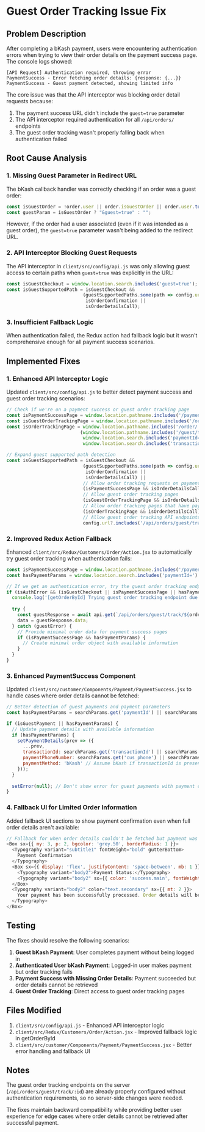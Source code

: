 # Guest Order Tracking Issue Fix

## Problem Description

After completing a bKash payment, users were encountering authentication errors when trying to view their order details on the payment success page. The console logs showed:

```
[API Request] Authentication required, throwing error
PaymentSuccess - Error fetching order details: {response: {...}}
PaymentSuccess - Guest payment detected, showing limited info
```

The core issue was that the API interceptor was blocking order detail requests because:

1. The payment success URL didn't include the `guest=true` parameter
2. The API interceptor required authentication for all `/api/orders/` endpoints
3. The guest order tracking wasn't properly falling back when authentication failed

## Root Cause Analysis

### 1. Missing Guest Parameter in Redirect URL

The bKash callback handler was correctly checking if an order was a guest order:
```javascript
const isGuestOrder = !order.user || order.isGuestOrder || order.user.toString() === "000000000000000000000000";
const guestParam = isGuestOrder ? "&guest=true" : "";
```

However, if the order had a user associated (even if it was intended as a guest order), the `guest=true` parameter wasn't being added to the redirect URL.

### 2. API Interceptor Blocking Guest Requests

The API interceptor in `client/src/config/api.js` was only allowing guest access to certain paths when `guest=true` was explicitly in the URL:

```javascript
const isGuestCheckout = window.location.search.includes('guest=true');
const isGuestSupportedPath = isGuestCheckout && 
                            (guestSupportedPaths.some(path => config.url?.includes(path)) || 
                             isOrderConfirmation || 
                             isOrderDetailsCall);
```

### 3. Insufficient Fallback Logic

When authentication failed, the Redux action had fallback logic but it wasn't comprehensive enough for all payment success scenarios.

## Implemented Fixes

### 1. Enhanced API Interceptor Logic

Updated `client/src/config/api.js` to better detect payment success and guest order tracking scenarios:

```javascript
// Check if we're on a payment success or guest order tracking page
const isPaymentSuccessPage = window.location.pathname.includes('/payment/success');
const isGuestOrderTrackingPage = window.location.pathname.includes('/order/guest/track/');
const isOrderTrackingPage = window.location.pathname.includes('/order/') && 
                           (window.location.pathname.includes('/guest/track/') || 
                            window.location.search.includes('paymentId=') || 
                            window.location.search.includes('transactionId='));

// Expand guest supported path detection
const isGuestSupportedPath = isGuestCheckout && 
                            (guestSupportedPaths.some(path => config.url?.includes(path)) || 
                             isOrderConfirmation || 
                             isOrderDetailsCall) ||
                            // Allow order tracking requests on payment success pages 
                            (isPaymentSuccessPage && isOrderDetailsCall) ||
                            // Allow guest order tracking pages
                            (isGuestOrderTrackingPage && isOrderDetailsCall) ||
                            // Allow order tracking pages that have payment details
                            (isOrderTrackingPage && isOrderDetailsCall) ||
                            // Allow guest order tracking API endpoints
                            config.url?.includes('/api/orders/guest/track/');
```

### 2. Improved Redux Action Fallback

Enhanced `client/src/Redux/Customers/Order/Action.jsx` to automatically try guest order tracking when authentication fails:

```javascript
const isPaymentSuccessPage = window.location.pathname.includes('/payment/success');
const hasPaymentParams = window.location.search.includes('paymentId=') || window.location.search.includes('transactionId=');

// If we get an authentication error, try the guest order tracking endpoint
if (isAuthError && (isGuestCheckout || isPaymentSuccessPage || hasPaymentParams || error.message?.includes('Authentication required'))) {
  console.log('[getOrderById] Trying guest order tracking endpoint due to auth error');
  
  try {
    const guestResponse = await api.get(`/api/orders/guest/track/${orderId}`);
    data = guestResponse.data;
  } catch (guestError) {
    // Provide minimal order data for payment success pages
    if (isPaymentSuccessPage && hasPaymentParams) {
      // Create minimal order object with available information
    }
  }
}
```

### 3. Enhanced PaymentSuccess Component

Updated `client/src/customer/Components/Payment/PaymentSuccess.jsx` to handle cases where order details cannot be fetched:

```javascript
// Better detection of guest payments and payment parameters
const hasPaymentParams = searchParams.get('paymentId') || searchParams.get('transactionId');

if (isGuestPayment || hasPaymentParams) {
  // Update payment details with available information
  if (hasPaymentParams) {
    setPaymentDetails(prev => ({
      ...prev,
      transactionId: searchParams.get('transactionId') || searchParams.get('tran_id') || prev.transactionId,
      paymentPhoneNumber: searchParams.get('cus_phone') || searchParams.get('phone') || prev.paymentPhoneNumber,
      paymentMethod: 'bKash' // Assume bKash if transactionId is present
    }));
  }
  
  setError(null); // Don't show error for guest payments with payment confirmation
}
```

### 4. Fallback UI for Limited Order Information

Added fallback UI sections to show payment confirmation even when full order details aren't available:

```javascript
// Fallback for when order details couldn't be fetched but payment was successful
<Box sx={{ my: 3, p: 2, bgcolor: 'grey.50', borderRadius: 1 }}>
  <Typography variant="subtitle1" fontWeight="bold" gutterBottom>
    Payment Confirmation
  </Typography>
  <Box sx={{ display: 'flex', justifyContent: 'space-between', mb: 1 }}>
    <Typography variant="body2">Payment Status:</Typography>
    <Typography variant="body2" sx={{ color: 'success.main', fontWeight: 'bold' }}>COMPLETED</Typography>
  </Box>
  <Typography variant="body2" color="text.secondary" sx={{ mt: 2 }}>
    Your payment has been successfully processed. Order details will be available in your order history.
  </Typography>
</Box>
```

## Testing

The fixes should resolve the following scenarios:

1. **Guest bKash Payment**: User completes payment without being logged in
2. **Authenticated User bKash Payment**: Logged-in user makes payment but order tracking fails
3. **Payment Success with Missing Order Details**: Payment succeeded but order details cannot be retrieved
4. **Guest Order Tracking**: Direct access to guest order tracking pages

## Files Modified

1. `client/src/config/api.js` - Enhanced API interceptor logic
2. `client/src/Redux/Customers/Order/Action.jsx` - Improved fallback logic in getOrderById
3. `client/src/customer/Components/Payment/PaymentSuccess.jsx` - Better error handling and fallback UI

## Notes

The guest order tracking endpoints on the server (`/api/orders/guest/track/:id`) are already properly configured without authentication requirements, so no server-side changes were needed.

The fixes maintain backward compatibility while providing better user experience for edge cases where order details cannot be retrieved after successful payment. 